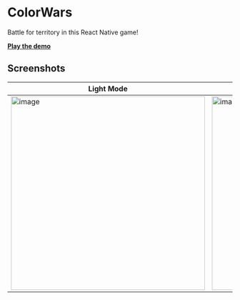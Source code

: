 # ColorWars
Battle for territory in this React Native game!

**[Play the demo](https://sbine.github.io/colorwars/)**

## Screenshots

Light Mode | Dark Mode
----- | -----
<img width="434" alt="image" src="https://user-images.githubusercontent.com/1902973/193473341-7f9368c9-0ef6-46ac-9530-fcc06bbae7b7.png"> | <img width="434" alt="image" src="https://user-images.githubusercontent.com/1902973/193473343-faa5d2cc-bfb3-43a5-ba54-e60c86de0e15.png">
